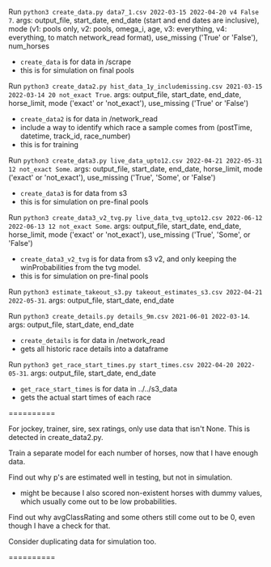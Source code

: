 
Run `python3 create_data.py data7_1.csv 2022-03-15 2022-04-20 v4 False 7`. args: output_file, start_date, end_date (start and end dates are inclusive), mode (v1: pools only, v2: pools, omega_i, age, v3: everything, v4: everything, to match network_read format), use_missing ('True' or 'False'), num_horses
- `create_data` is for data in /scrape
- this is for simulation on final pools

Run `python3 create_data2.py hist_data_1y_includemissing.csv 2021-03-15 2022-03-14 20 not_exact True`. args: output_file, start_date, end_date, horse_limit, mode ('exact' or 'not_exact'), use_missing ('True' or 'False')
- `create_data2` is for data in /network_read
- include a way to identify which race a sample comes from (postTime, datetime, track_id, race_number)
- this is for training

Run `python3 create_data3.py live_data_upto12.csv 2022-04-21 2022-05-31 12 not_exact Some`. args: output_file, start_date, end_date, horse_limit, mode ('exact' or 'not_exact'), use_missing ('True', 'Some', or 'False')
- `create_data3` is for data from s3
- this is for simulation on pre-final pools

Run `python3 create_data3_v2_tvg.py live_data_tvg_upto12.csv 2022-06-12 2022-06-13 12 not_exact Some`. args: output_file, start_date, end_date, horse_limit, mode ('exact' or 'not_exact'), use_missing ('True', 'Some', or 'False')
- `create_data3_v2_tvg` is for data from s3 v2, and only keeping the winProbabilities from the tvg model.
- this is for simulation on pre-final pools

Run `python3 estimate_takeout_s3.py takeout_estimates_s3.csv 2022-04-21 2022-05-31`. args: output_file, start_date, end_date

Run `python3 create_details.py details_9m.csv 2021-06-01 2022-03-14`. args: output_file, start_date, end_date
- `create_details` is for data in /network_read
- gets all historic race details into a dataframe

Run `python3 get_race_start_times.py start_times.csv 2022-04-20 2022-05-31`. args: output_file, start_date, end_date
- `get_race_start_times` is for data in ../../s3_data
- gets the actual start times of each race

==========

For jockey, trainer, sire, sex ratings, only use data that isn't None. This is detected in create_data2.py.

Train a separate model for each number of horses, now that I have enough data.

Find out why p's are estimated well in testing, but not in simulation.
- might be because I also scored non-existent horses with dummy values, which usually come out to be low probabilities.

Find out why avgClassRating and some others still come out to be 0, even though I have a check for that.

Consider duplicating data for simulation too.

==========
